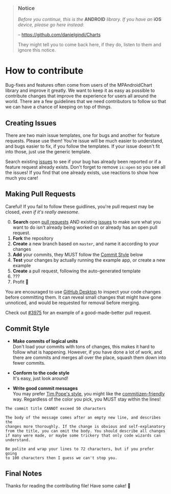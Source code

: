 > ### Notice
> *Before you continue, this is the* **ANDROID** *library. If you have an* **iOS** *device, please go here instead*:
> 
> – https://github.com/danielgindi/Charts
> 
> They might tell you to come back here, if they do, listen to them and ignore this notice.

# How to contribute

Bug-fixes and features often come from users of the MPAndroidChart library and improve it greatly. We want to keep it as easy as possible to contribute changes that improve the experience for users all around the world. There are a few guidelines that we need contributors to follow so that we can have a chance of keeping on top of things.

## Creating Issues

There are two main issue templates, one for bugs and another for feature requests. Please use them! You're issue will be much easier to understand, and bugs easier to fix, if you follow the templates. If your issue doesn't fit into those, just use the generic template.

Search existing [issues] to see if your bug has already been reported or if a feature request already exists. Don't forget to remove `is:open` so you see all the issues! If you find that one already exists, use reactions to show how much you care!

## Making Pull Requests

Careful! If you fail to follow these guidlines, you're pull request may be closed, *even if it's really awesome*. 

  0. **Search** open [pull requests] AND existing [issues] to make sure what you want to do isn't already being worked on or already has an open pull request.
  1. **Fork** the repository
  1. **Create** a new branch based on `master`, and name it according to your changes
  1. **Add** your commits, they MUST follow the [Commit Style](#commit-style) below
  1. **Test** your changes by actually running the example app, or create a new example
  1. **Create** a pull request, following the auto-generated template
  1. ???
  1. Profit :money_with_wings:
  
You are encouraged to use [GitHub Desktop] to inspect your code changes before committing them. It can reveal small changes that might have gone unnoticed, and would be requested for removal before merging.

Check out [#3975](https://github.com/PhilJay/MPAndroidChart/pull/3975) for an example of a good-made-better pull request.

## Commit Style

  * **Make commits of logical units**  
  Don't load your commits with tons of changes, this makes it hard to follow what is happening. However, if you have done a lot of work, and there are commits and merges all over the place, squash them down into fewer commits.
  
  * **Conform to the code style**  
  It's easy, just look around!
  
  * **Write good commit messages**  
  You may prefer [Tim Pope's style], you might like the [commitizen-friendly] way. Regardless of the color you pick, you MUST stay within the lines!  
  ```
The commit title CANNOT exceed 50 characters

The body of the message comes after an empty new line, and describes the
changes more thoroughly. If the change is obvious and self-explanatory
from the title, you can omit the body. You should describe all changes
if many were made, or maybe some trickery that only code wizards can
understand.

Be polite and wrap your lines to 72 characters, but if you prefer going
to 100 characters then I guess we can't stop you.
```

## Final Notes

Thanks for reading the contributing file! Have some cake! :cake:

[issues]: https://github.com/MGaetan89/MPAndroidChart/issues
[pull requests]: https://github.com/MGaetan89/MPAndroidChart/pulls
[GitHub Desktop]: https://desktop.github.com/
[Tim Pope's style]: https://tbaggery.com/2008/04/19/a-note-about-git-commit-messages.html
[commitizen-friendly]: https://github.com/commitizen/cz-cli
